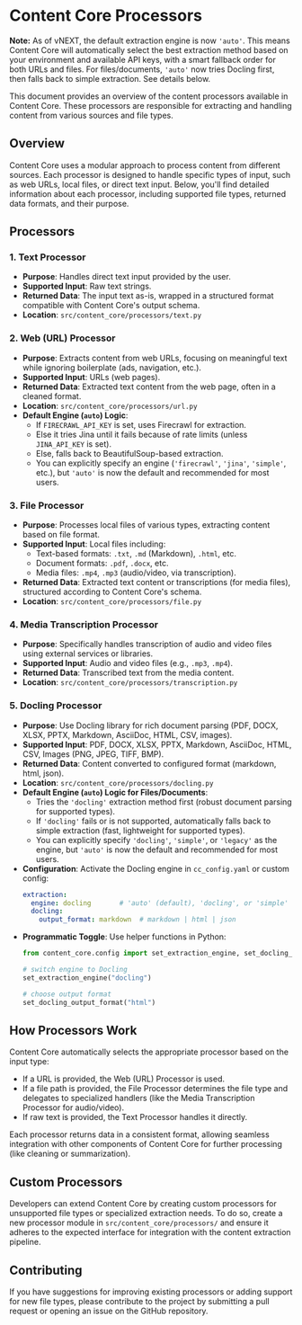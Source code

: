 # Content Core Processors

**Note:** As of vNEXT, the default extraction engine is now `'auto'`. This means Content Core will automatically select the best extraction method based on your environment and available API keys, with a smart fallback order for both URLs and files. For files/documents, `'auto'` now tries Docling first, then falls back to simple extraction. See details below.

This document provides an overview of the content processors available in Content Core. These processors are responsible for extracting and handling content from various sources and file types.

## Overview

Content Core uses a modular approach to process content from different sources. Each processor is designed to handle specific types of input, such as web URLs, local files, or direct text input. Below, you'll find detailed information about each processor, including supported file types, returned data formats, and their purpose.

## Processors

### 1. **Text Processor**
- **Purpose**: Handles direct text input provided by the user.
- **Supported Input**: Raw text strings.
- **Returned Data**: The input text as-is, wrapped in a structured format compatible with Content Core's output schema.
- **Location**: `src/content_core/processors/text.py`

### 2. **Web (URL) Processor**
- **Purpose**: Extracts content from web URLs, focusing on meaningful text while ignoring boilerplate (ads, navigation, etc.).
- **Supported Input**: URLs (web pages).
- **Returned Data**: Extracted text content from the web page, often in a cleaned format.
- **Location**: `src/content_core/processors/url.py`
- **Default Engine (`auto`) Logic**:
    - If `FIRECRAWL_API_KEY` is set, uses Firecrawl for extraction.
    - Else it tries Jina until it fails because of rate limits (unless `JINA_API_KEY` is set).
    - Else, falls back to BeautifulSoup-based extraction.
    - You can explicitly specify an engine (`'firecrawl'`, `'jina'`, `'simple'`, etc.), but `'auto'` is now the default and recommended for most users.

### 3. **File Processor**
- **Purpose**: Processes local files of various types, extracting content based on file format.
- **Supported Input**: Local files including:
  - Text-based formats: `.txt`, `.md` (Markdown), `.html`, etc.
  - Document formats: `.pdf`, `.docx`, etc.
  - Media files: `.mp4`, `.mp3` (audio/video, via transcription).
- **Returned Data**: Extracted text content or transcriptions (for media files), structured according to Content Core's schema.
- **Location**: `src/content_core/processors/file.py`

### 4. **Media Transcription Processor**
- **Purpose**: Specifically handles transcription of audio and video files using external services or libraries.
- **Supported Input**: Audio and video files (e.g., `.mp3`, `.mp4`).
- **Returned Data**: Transcribed text from the media content.
- **Location**: `src/content_core/processors/transcription.py`

### 5. **Docling Processor**
- **Purpose**: Use Docling library for rich document parsing (PDF, DOCX, XLSX, PPTX, Markdown, AsciiDoc, HTML, CSV, images).
- **Supported Input**: PDF, DOCX, XLSX, PPTX, Markdown, AsciiDoc, HTML, CSV, Images (PNG, JPEG, TIFF, BMP).
- **Returned Data**: Content converted to configured format (markdown, html, json).
- **Location**: `src/content_core/processors/docling.py`
- **Default Engine (`auto`) Logic for Files/Documents**:
    - Tries the `'docling'` extraction method first (robust document parsing for supported types).
    - If `'docling'` fails or is not supported, automatically falls back to simple extraction (fast, lightweight for supported types).
    - You can explicitly specify `'docling'`, `'simple'`, or `'legacy'` as the engine, but `'auto'` is now the default and recommended for most users.
- **Configuration**: Activate the Docling engine in `cc_config.yaml` or custom config:
  ```yaml
  extraction:
    engine: docling       # 'auto' (default), 'docling', or 'simple'
    docling:
      output_format: markdown  # markdown | html | json
  ```
- **Programmatic Toggle**: Use helper functions in Python:
  ```python
  from content_core.config import set_extraction_engine, set_docling_output_format

  # switch engine to Docling
  set_extraction_engine("docling")

  # choose output format
  set_docling_output_format("html")
  ```

## How Processors Work

Content Core automatically selects the appropriate processor based on the input type:
- If a URL is provided, the Web (URL) Processor is used.
- If a file path is provided, the File Processor determines the file type and delegates to specialized handlers (like the Media Transcription Processor for audio/video).
- If raw text is provided, the Text Processor handles it directly.

Each processor returns data in a consistent format, allowing seamless integration with other components of Content Core for further processing (like cleaning or summarization).

## Custom Processors

Developers can extend Content Core by creating custom processors for unsupported file types or specialized extraction needs. To do so, create a new processor module in `src/content_core/processors/` and ensure it adheres to the expected interface for integration with the content extraction pipeline.

## Contributing

If you have suggestions for improving existing processors or adding support for new file types, please contribute to the project by submitting a pull request or opening an issue on the GitHub repository.
